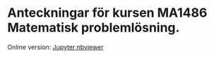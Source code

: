 # Anteckningar för kursen MA1486 Matematisk problemlösning.

Online version: [Jupyter nbviewer](https://nbviewer.jupyter.org/github/cowboii/MA1486/tree/master/)
